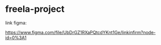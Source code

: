 # freela-project


link figma:

https://www.figma.com/file/UbDrGZ1RXaPQtcdYKnt1Ge/linkinfirm?node-id=0%3A1
